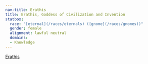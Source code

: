```yaml
---
nav-title: Erathis
title: Erathis, Goddess of Civilization and Invention
statbox:
  race: "[eternal](/races/eternals) ([gnome](/races/gnomes))"
  gender: female
  alignment: lawful neutral
  domains:
  - Knowledge
---
```


[Erathis](https://dungeonsdragons.fandom.com/wiki/Erathis)
